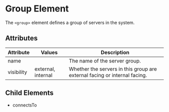 # Group Element
The `<group>` element defines a group of servers in the system.

## Attributes
| Attribute | Values | Description |
|-----------|--------|-------------|
| name |  | The name of the server group. |
| visibility | external, internal | Whether the servers in this group are external facing or internal facing. |

## Child Elements
- connectsTo
